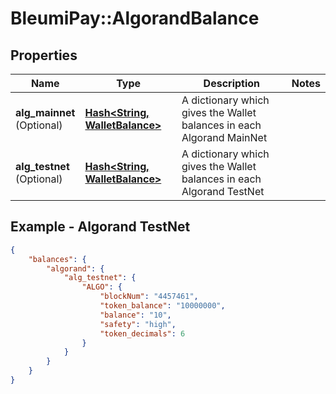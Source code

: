 # BleumiPay::AlgorandBalance

## Properties

Name | Type | Description | Notes
------------ | ------------- | ------------- | -------------
**alg_mainnet** <br>(Optional)| [**Hash&lt;String, WalletBalance&gt;**](WalletBalance.md) | A dictionary which gives the Wallet balances in each Algorand MainNet |   
**alg_testnet** <br>(Optional)| [**Hash&lt;String, WalletBalance&gt;**](WalletBalance.md) | A dictionary which gives the Wallet balances in each Algorand TestNet | 

## Example - Algorand TestNet

```json 
{
    "balances": {
        "algorand": {
            "alg_testnet": {
                "ALGO": {
                    "blockNum": "4457461",
                    "token_balance": "10000000",
                    "balance": "10",
                    "safety": "high",
                    "token_decimals": 6
                }
            }
        }
    }
}
```